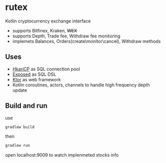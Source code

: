 # rutex
Kotlin cryptocurrency exchange interface
* supports Bitfinex, Kraken, ~~WEX~~
* supports Depth, Trade fee, Withdraw fee monitoring
* implemets Balances, Orders(create\monitor\cancel), Withdraw methods

## Uses
* [HkariCP](https://github.com/brettwooldridge/HikariCP) as SQL connection pool
* [Exposed](https://github.com/JetBrains/Exposed) as SQL DSL
* [Ktor](https://github.com/ktorio/ktor) as web framework
* Kotlin coroutines, actors, channels to handle high frequency depth update

## Build and run
use
```gradle
gradlew build
```
then
```gradle
gradlew run
```
open localhost:9009 to watch implenmeted stocks info

